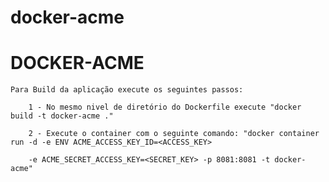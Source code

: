# docker-acme

DOCKER-ACME
=================	
	
	Para Build da aplicação execute os seguintes passos:
	
		1 - No mesmo nivel de diretório do Dockerfile execute "docker build -t docker-acme ."
		
		2 - Execute o container com o seguinte comando: "docker container run -d -e ENV ACME_ACCESS_KEY_ID=<ACCESS_KEY>
		
		-e ACME_SECRET_ACCESS_KEY=<SECRET_KEY> -p 8081:8081 -t docker-acme"
		
	

